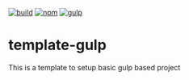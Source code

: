 [![build](https://img.shields.io/badge/Build-passing-brightgreen.svg)]()
[![npm](https://img.shields.io/npm/v/npm.svg?label=npm%20package)](https://www.npmjs.com/)
[![gulp](https://img.shields.io/badge/gulp-v3.9.1-blue.svg)](https://www.npmjs.com/package/gulp)

# template-gulp
This is a template to setup basic gulp based project